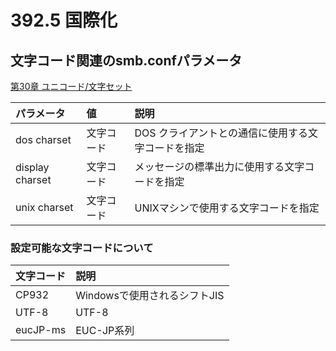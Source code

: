 # 392.5 国際化

## 文字コード関連のsmb.confパラメータ

[第30章 ユニコード/文字セット](http://www.samba.gr.jp/project/translation/4.6/htmldocs/Samba3-HOWTO/unicode.html)

| パラメータ      | 値         | 説明                                               |
|:----------------|:-----------|:---------------------------------------------------|
| dos charset     | 文字コード | DOS クライアントとの通信に使用する文字コードを指定 |
| display charset | 文字コード | メッセージの標準出力に使用する文字コードを指定     |
| unix charset    | 文字コード | UNIXマシンで使用する文字コードを指定               |

### 設定可能な文字コードについて

| 文字コード | 説明                         |
|:-----------|:-----------------------------|
| CP932      | Windowsで使用されるシフトJIS |
| UTF-8      | UTF-8                        |
| eucJP-ms   | EUC-JP系列                   |
